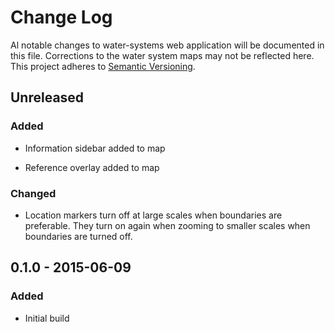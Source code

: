 # Change Log
Al notable changes to water-systems web application will be documented in this file. Corrections to the water system maps may not be reflected here. This project adheres to [Semantic Versioning](http://semver.org).

## Unreleased

### Added

- Information sidebar added to map

- Reference overlay added to map

### Changed

- Location markers turn off at large scales when boundaries are preferable. They turn on again when zooming to smaller scales when boundaries are turned off.

## 0.1.0 - 2015-06-09

### Added

- Initial build
